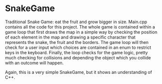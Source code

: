 # SnakeGame
Traditional Snake Game: eat the fruit and grow bigger in size.
Main.cpp contains all the code for this project. The whole game is contained within a game loop that first draws the map in a simple way by
checking the position of each element in the map and drawing a specific character that represents the snake, the fruit and the borders.
The game loop will then check for a user input which choices are contained in an enum to restrict keys in the keyboard. Finally, the loop
checks for the game logic, pretty much checking for collisions and depending the object which you collide with an outcome will happen.

Again, this is a very simple SnakeGame, but it shows an understanding of C++.

